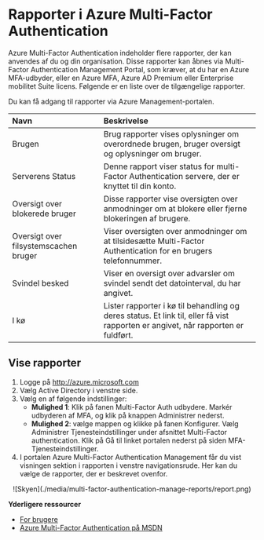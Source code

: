 <properties
    pageTitle="Azure Multi-Factor Authentication rapporter"
    description="Dette beskriver, hvordan du bruger funktionen Azure Multi-Factor Authentication - rapporter."
    services="multi-factor-authentication"
    documentationCenter=""
    authors="kgremban"
    manager="femila"
    editor="curtand"/>

<tags
    ms.service="multi-factor-authentication"
    ms.workload="identity"
    ms.tgt_pltfrm="na"
    ms.devlang="na"
    ms.topic="article"
    ms.date="08/04/2016"
    ms.author="kgremban"/>

# <a name="reports-in-azure-multi-factor-authentication"></a>Rapporter i Azure Multi-Factor Authentication

Azure Multi-Factor Authentication indeholder flere rapporter, der kan anvendes af du og din organisation. Disse rapporter kan åbnes via Multi-Factor Authentication Management Portal, som kræver, at du har en Azure MFA-udbyder, eller en Azure MFA, Azure AD Premium eller Enterprise mobilitet Suite licens. Følgende er en liste over de tilgængelige rapporter.

Du kan få adgang til rapporter via Azure Management-portalen.

Navn| Beskrivelse
:------------- | :------------- |
Brugen | Brug rapporter vises oplysninger om overordnede brugen, bruger oversigt og oplysninger om bruger.
Serverens Status|Denne rapport viser status for multi-Factor Authentication servere, der er knyttet til din konto.
Oversigt over blokerede bruger|Disse rapporter vise oversigten over anmodninger om at blokere eller fjerne blokeringen af brugere.
Oversigt over filsystemscachen bruger|Viser oversigten over anmodninger om at tilsidesætte Multi-Factor Authentication for en brugers telefonnummer.
Svindel besked|Viser en oversigt over advarsler om svindel sendt det datointerval, du har angivet.
I kø|Lister rapporter i kø til behandling og deres status. Et link til, eller få vist rapporten er angivet, når rapporten er fuldført.

## <a name="to-view-reports"></a>Vise rapporter

1.  Logge på http://azure.microsoft.com
2.  Vælg Active Directory i venstre side.
3.  Vælg en af følgende indstillinger:
    - **Mulighed 1**: Klik på fanen Multi-Factor Auth udbydere. Markér udbyderen af MFA, og klik på knappen Administrer nederst.
    - **Mulighed 2**: vælge mappen og klikke på fanen Konfigurer. Vælg Administrer Tjenesteindstillinger under afsnittet Multi-Factor authentication. Klik på Gå til linket portalen nederst på siden MFA-Tjenesteindstillinger.
4.  I portalen Azure Multi-Factor Authentication Management får du vist visningen sektion i rapporten i venstre navigationsrude. Her kan du vælge de rapporter, der er beskrevet ovenfor.

<center>![Skyen](./media/multi-factor-authentication-manage-reports/report.png)</center>


**Yderligere ressourcer**

* [For brugere](./end-user/multi-factor-authentication-end-user.md)
* [Azure Multi-Factor Authentication på MSDN](https://msdn.microsoft.com/library/azure/dn249471.aspx)
